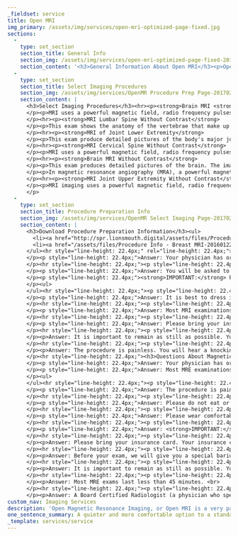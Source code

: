 ```yaml
---
_fieldset: service
title: Open MRI
img_primary: /assets/img/services/open-mri-optimized-page-fixed.jpg
sections:
  - 
    type: set_section
    section_title: General Info
    section_img: /assets/img/services/open-mri-optimized-page-fixed-20170329113636.jpg
    section_content: '<h3>General Information About Open MRI</h3><p>Open Magnetic Resonance Imaging, or Open MRI, is a very patient-friendly scan that is quieter and more comfortable for patients than a closed MRI. Open MRI gathers information about your body using a magnet, radio waves, and a computer to create detailed internal images of the body and transmits them for your doctor to see.</p><p>Claustrophobic and obese patients as well as those feeling anxious or concerned are often able to comfortably undergo Open MRI examinations. It features a large and comfortable bed and opening, reduced noise and allows patients to relax during the exam. In addition to enhanced comfort, this technology features high-field technology to provide outstanding image quality.</p><p>The Open MRI unit is available at <a href="http://www.stpaulradiology.com/contact/imaging-centers/downtown-campus">St. Paul Radiology Downtown Campus</a>.</p>'
  - 
    type: set_section
    section_title: Select Imaging Procedures
    section_img: /assets/img/services/OpenMR Procedure Prep Page-20170220120417.jpg
    section_content: |
      <h3>Select Imaging Procedures</h3><hr><p><strong>Brain MRI <strong>Without & With</strong> Contrast</strong>
      </p><p>MRI uses a powerful magnetic field, radio frequency pulses and a computer to produce detailed pictures of the brain. The images acquired are used to diagnose and detect normal, diseased, or injured brain and assist in determining how the brain is functioning, as well as for assessing the potential risks of surgery or other invasive treatments of the brain. This MRI examination will require the patient to receive an injection of contrast into the bloodstream. The contrast material used for an MRI exam, called gadolinium, does not contain iodine and is less likely to cause side effects or an allergic reaction.
      </p><hr><p><strong>MRI Lumbar Spine Without Contrast</strong>
      </p><p>This exam shows the anatomy of the vertebrae that make up the spine, as well as the disks, spinal cord and the spaces between the vertebrae through which nerves pass. In this procedure, only the lumbar (lower) portion of the spine will be imaged.
      </p><hr><p><strong>MRI of Joint Lower Extremity</strong>
      </p><p>This exam produce detailed pictures of the body's major joints to diagnose or evaluate degenerative joint disorders such as arthritis and meniscus tears (knee), joint abnormalities due to trauma, tumors involving joints, and pain, swelling or bleeding in the tissues in and around the joints.
      </p><hr><p><strong>MRI Cervical Spine Without Contrast</strong>
      </p><p>MRI uses a powerful magnetic field, radio frequency pulses and a computer to produce detailed pictures that show the anatomy of the vertebrae that make up the spine, as well as the disks, spinal cord and the spaces between the vertebrae through which nerves pass. In this procedure, only the cervical (neck) portion of the spine will be imaged.
      </p><hr><p><strong>Brain MRI Without Contrast</strong>
      </p><p>This exam produces detailed pictures of the brain. The images acquired are used to diagnose and detect normal, diseased, or injured brain and assist in determining how the brain is functioning, as well as for assessing the potential risks of surgery or other invasive treatments of the brain. This MRI examination does not require the patient to swallow contrast material or receive an injection of contrast into the bloodstream. The contrast material used for an MRI exam, called gadolinium, does not contain iodine and is less likely to cause side effects or an allergic reaction.</p><hr><p><strong>MRI Angiography <strong>Without & With</strong> Contrast</strong>
      </p><p>In magnetic resonance angiography (MRA), a powerful magnetic field, radio waves and a computer produce detailed images and is used to examine blood vessels in the brain to identify the effects of a stroke, other disease and/or aneurysms. The brain MRA is also used for surgical planning and treatment.
      </p><hr><p><strong>MRI Joint Upper Extremity Without Contrast</strong>
      </p><p>MRI imaging uses a powerful magnetic field, radio frequency pulses and a computer to produce detailed pictures of the body's major joints to diagnose or evaluate degenerative joint disorders such as arthritis, joint abnormalities due to trauma, tumors involving joints, and pain, swelling or bleeding in the tissues in and around the joints.<br>
      </p>
  - 
    type: set_section
    section_title: Procedure Preparation Info
    section_img: /assets/img/services/OpenMR Select Imaging Page-20170220122116.jpg
    section_content: |
      <h3>Download Procedure Preparation Information</h3><ul>
      	<li><a href="http://spr.lionsmouth.digital/assets/files/Procedure%20Info%20-%20MRI.pdf" target="_blank"></a><a href="/assets/files/Procedure Prep Info - MRI-20161007145437.pdf" target="_blank">MRI Procedure Preparation</a></li>
      	<li><a href="/assets/files/Procedure Info - Breast MRI-20160122171244.pdf" target="_blank"></a><a href="/assets/files/Procedure Prep Info - MRI Breast Screening-20161007145423.pdf" target="_blank">MRI Breast Screening Procedure Preparation</a></li>
      </ul><hr style="line-height: 22.4px;" rel="line-height: 22.4px;"><h3>Questions About Magnetic Resonance Imaging (MRI)</h3><hr style="line-height: 22.4px;" rel="line-height: 22.4px;"><p style="line-height: 22.4px;"><strong><i>Question: What is MRI? </i></strong>
      </p><p style="line-height: 22.4px;">Answer: Your physician has ordered a diagnostic procedure known as Magnetic Resonance Imaging, or MRI. MRI uses a magnetic field, radio waves and a computer to create extremely detailed images of the human body. Before your exam begins, an MRI technologist will ask you some medical questions, explain your procedure and assist you into the MRI room. You will be asked to lie on a padded table, which will move into the magnet opening, and your exam will begin.
      </p><hr style="line-height: 22.4px;"><p style="line-height: 22.4px;"><strong><i>Question: What information will I need to provide prior to my MRI examination? </i></strong>
      </p><p style="line-height: 22.4px;">Answer: You will be asked to complete a medical questionnaire that will assist the technologist in assuring that the highest quality exam is performed. <br>
      </p><p style="line-height: 22.4px;"><strong>IMPORTANT:</strong> Please make sure your physician and the technologist performing your exam know if you have a pacemaker, prosthesis, aneurysm clips, metal implants or other metal objects in your body. If you know you have had metal in your eyes, please inform us, as you may require an additional study prior to your MRI. <br>
      </p><ul>
      </ul><hr style="line-height: 22.4px;"><p style="line-height: 22.4px;"><strong><i>Question: What should I wear to my appointment?</i></strong>
      </p><p style="line-height: 22.4px;">Answer: It is best to dress in comfortable clothing that does not have zippers or other metal fasteners. If you cannot wear this to your exam, our facilities will provide cloth gowns or robes. Lockers are available to store your personal belongings.
      </p><hr style="line-height: 22.4px;"><p style="line-height: 22.4px;"><strong><i>Question: Is there any preparation on my part prior to my MRI? 	</i></strong>
      </p><p style="line-height: 22.4px;">Answer: Most MRI examinations require no preparation. However, for exams that do require preparation, information will be provided to you by your physician’s office.
      </p><hr style="line-height: 22.4px;"><p style="line-height: 22.4px;"><strong><i>Question: What should I bring to my appointment?</i></strong>
      </p><p style="line-height: 22.4px;">Answer: Please bring your insurance card. Your insurance company will be billed for the procedure. You will receive a bill for any co-pay or non-covered expenses from Midwest Radiology.
      </p><hr style="line-height: 22.4px;"><p style="line-height: 22.4px;"><strong><i>Question: May I move during the examination?</i></strong>
      </p><p>Answer: It is important to remain as still as possible. Your technologist may ask you to hold your breath. If you have special needs, please let your technologist know.
      </p><hr style="line-height: 22.4px;"><p style="line-height: 22.4px;"><strong><i>Question: Is an MRI painful?</i></strong>
      </p><p>Answer: The procedure is painless. You will hear a knocking sound as each series of images is taken. 	<br>
      </p><hr style="line-height: 22.4px;"><h3>Questions About Magnetic Resonance Elastography (MRE)</h3><hr style="line-height: 22.4px;"><p style="line-height: 22.4px;"><strong><i>Question: What is Magnetic Resonance Elastography(MRE) MRE? </i></strong>
      </p><p style="line-height: 22.4px;">Answer: Your physician has ordered a diagnostic procedure known as Magnetic Resonance Elastography of the Liver or MRE. MRE uses a magnetic field, radio waves and acoustic driver to create shear waves in a liver, which is harmless, similar to liver palpation by a physician. Before your procedure begins MRI technologist will explain the imaging procedure and will ask you to sign a consent form, because the MRE is a procedure developed at Mayo Clinic ─ Rochester by Dr. Ehman and his group. During MRE mechanical waves are generated in tissue and a remarkably sensitive phase-contrast MRI technique, using synchronous motion-sensitizing gradients, is used to directly image the pattern of wave propagation. Specially developed mathematical algorithms are used to analyze the wave images and to generate quantitative images depicting the stiffness and other mechanical properties of tissue. The MRE technology high sensitivity for liver disease has allowed physicians to spare many patients from having a painful, unnecessary ─ and more expensive ─ liver biopsy.</p><hr style="line-height: 22.4px;"><p style="line-height: 22.4px;"><strong><i>Question: Is there any preparation on my part prior to MRE? </i></strong>
      </p><p style="line-height: 22.4px;">Answer: Most MRE examinations require no preparation. However, for exams that do require preparation, information will be provided to you by your physician’s office.
      </p><ul>
      </ul><hr style="line-height: 22.4px;"><p style="line-height: 22.4px;"><strong><i>Question: Is an MRE painful? </i></strong>
      </p><p style="line-height: 22.4px;">Answer: The procedure is painless. You will hear a knocking sound as images taken and vibration around the liver area only during elastography series, MRI technologist will notify when the series will start.
      </p><hr style="line-height: 22.4px;"><p style="line-height: 22.4px;"><strong><i>Question: Can I eat or drink before my exam? </i></strong>
      </p><p style="line-height: 22.4px;">Answer: Please do not eat or drink anything before your exam. You are allowed to drink water up to 8 hours prior to your procedure, and preferably beginning at 12 am (midnight) the night before your procedure.
      </p><hr style="line-height: 22.4px;"><p style="line-height: 22.4px;"><strong><i>Question: What should I wear to my examination? </i></strong>
      </p><p style="line-height: 22.4px;">Answer: Please wear comfortable clothing that do not have zippers or any metal fasteners. All metal and jewelry will need to be removed before the examination.
      </p><hr style="line-height: 22.4px;"><p style="line-height: 22.4px;"><strong><i>Question: What information will I need to provide prior to my MRE examination? </i></strong>
      </p><p style="line-height: 22.4px;">Answer: <strong>IMPORTANT:</strong> Please make sure your physician and the technologist performing your exam know if you have a pacemaker, prosthesis, aneurysm clips, metal implants or other metal objects in your body. If you are, or think you may be pregnant, tell your physician.
      </p><hr style="line-height: 22.4px;"><p style="line-height: 22.4px;"><strong><i>Question: What should I bring to my procedure? </i></strong>
      </p><p>Answer: Please bring your insurance card. Your insurance company will be billed for the procedure. <br>
      </p><hr style="line-height: 22.4px;"><p style="line-height: 22.4px;"><strong><i>Question: What will I experience during my MRE exam? </i></strong>
      </p><p>Answer: Before your exam, we will give you a special barium solution to drink at 15 to 20 minute intervals to help us better evaluate your stomach and bowel. <br>
      </p><hr style="line-height: 22.4px;"><p style="line-height: 22.4px;"><strong><i>Question: May I move during the examination? </i></strong>
      </p><p>Answer: It is important to remain as still as possible. Your technologist may ask you to hold your breath. If you have special needs, please let your technologist know. <br>
      </p><hr style="line-height: 22.4px;"><p style="line-height: 22.4px;"><strong><i>Question: How long with my exam last? </i></strong>
      </p><p>Answer: Most MRE exams last less than 45 minutes. <br>
      </p><hr style="line-height: 22.4px;"><p style="line-height: 22.4px;"><strong><i>Question: How will I receive my CT scan results? </i></strong>
      </p><p>Answer: A Board Certified Radiologist (a physician who specializes in interpreting diagnostic images) will study the images from your examination and send a report to your physician. </p>
custom_nav: Imaging Services
description: 'Open Magnetic Resonance Imaging, or Open MRI is a very patient friendly procedure that is quieter and more comfortable for patients than a closed MRI. '
one_sentence_summary: A quieter and more comfortable option to a standard MRI.
_template: services/service
---
```

























